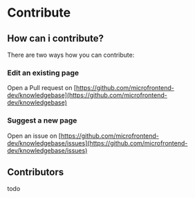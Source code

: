 # Contribute

## How can i contribute?

There are two ways how you can contribute:

### Edit an existing page

Open a Pull request on [https://github.com/microfrontend-dev/knowledgebase](https://github.com/microfrontend-dev/knowledgebase)

### Suggest a new page

Open an issue on [https://github.com/microfrontend-dev/knowledgebase/issues](https://github.com/microfrontend-dev/knowledgebase/issues)

## Contributors

todo


